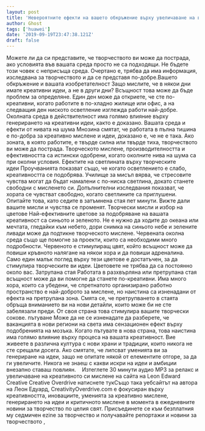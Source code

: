 ```yaml
---
layout: post
title: 'Невероятните ефекти на вашето обкръжение върху увеличаване на въображението'
author: Ghost
tags: ['huawei']
date: '2019-09-19T23:47:38.121Z'
draft: false
---
```


Можете ли да си представите, че творчеството ви може да пострада, ако условията във вашата среда просто не са подходящи. Не бъдете този човек с неприсъща среда. Очертано е, трябва да има информация, изследвана за творчеството и да се представя по-добре.Вашето обкръжение и вашата изобретателност Защо мислите, че в някои дни имате креативни идеи, а не в други дни? Всъщност това може да бъде проблем за определяне. Един ден може да откриете, че сте по-креативни, когато работите в по-хладно жилище или офис, а на следващия ден ниското осветление изглежда работи най-добре. Околната среда в действителност има голямо влияние върху генерирането на креативни идеи, както е доказано. Вашата среда и ефекти от нивата на шума Мнозина смятат, че работата в пълна тишина е по-добра за креативно мислене и идеи, доказано е, че не е така. Ако зоната, в която работите, е твърде силна или твърде тиха, творчеството ви може да пострада. Творческото мислене, производителността и ефективността са истински одобрени, когато околните нива на шума са при околни условия. Ефектите на светлината върху творческите идеи Проучванията показват също, че когато осветлението е слабо, креативността се подобрява. Училище за мисъл вярва, че стресовите чувства могат да бъдат намалени с по-ниска светлина, докато станете свободни с мисленето си. Допълнителни изследвания показват, че хората се чувстват свободно, когато светлините са приглушени. Опитайте това, като седите в затъмнена стая пет минути. Вижте дали вашите мисли и чувства се променят. Творчески мисли и избор на цветове Най-ефективните цветове за подобряване на вашата креативност са синьото и зеленото. Не е нужно да ходите до океана или мечтата, гледайки към небето, дори снимка на синьото небе и зелените ливади може да подтикне творческото мислене. Червената околна среда също ще помогне за проекти, които са необходими много подробности. Червеното е стимулиращ цвят, който всъщност може да повиши кръвното налягане на някои хора и да повиши адреналина. Само един малък поглед върху тези цветове е достатъчен, за да стимулира творческите ви идеи. Цветовете не трябва да са постоянно около вас. Затрупана стая Работата в разхвърляна или претрупана стая всъщност може да ви помогне да станете по-креативни. Има много хора, които са убедени, че спретнатото организирано работно пространство е най-доброто за мислене, но наистина са изненадани от ефекта на претрупана зона. Смята се, че претрупването в стаята обръща вниманието ви на нови детайли, които може би не сте забелязали преди. От своя страна това стимулира вашите творчески сокове. пътуване Може да не се изненадате да разберете, че ваканцията в нови региони на света има сензационен ефект върху подобренията на мозъка. Когато пътувате в нова страна, това наистина има голямо влияние върху процеса на вашата креативност. Вие живеете в различна култура с нови храни и традиции, които никога не сте срещали досега. Ако смятате, че липсват уменията ви за генериране на идеи, защо не опитате някой от елементите отгоре, за да ги увеличите. Никога не знаеш с какви искри на идеи и амбиции внезапно ставаш повлиян.    Изтеглете 30 минути аудио MP3 за релакс и увеличаване на креативното си мислене на сайта на Leon Edward Creative Creative Overdrive натиснете тукСъщо така уебсайтът на автора на Леон Едуард, CreativityOverdrive.com е фокусиран върху креативността, иновациите, уменията за креативно мислене, генерирането на идеи и критичното мислене в момента в ежедневните новини за творчество по целия свят. Присъединете се към безплатния му седмичен ezine за творчество и получавайте репортажи и новини за творчеството ,
